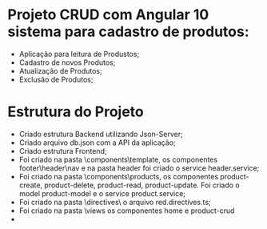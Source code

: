 # Projeto CRUD com Angular 10 sistema para cadastro de produtos:

- Aplicação para leitura de Produstos;
- Cadastro de novos Produtos;
- Atualização de Produtos;
- Exclusão de Produtos;

# Estrutura do Projeto

- Criado estrutura Backend utilizando Json-Server;
- Criado arquivo db.json com a API da aplicação;
- Criado estrutura Frontend;
- Foi criado na pasta \components\template\, os componentes
footer\header\nav e na pasta header foi criado o service header.service;
- Foi criado na pasta \components\products\, os componentes product-create,
product-delete, product-read, product-update. Foi criado o model product-model e o
service product.service;
- Foi criado na pasta \directives\ o arquivo red.directives.ts;
- Foi criado na pasta \views os componentes home e product-crud
- 
